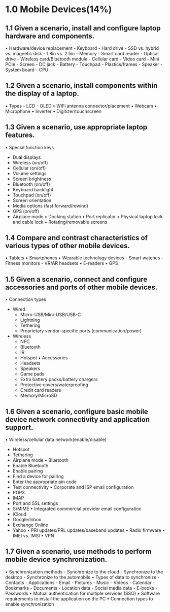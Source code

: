 # 1.0 Mobile Devices(14%)

## 1.1 Given a scenario, install and configure laptop hardware and components.
• Hardware/device replacement
    - Keyboard
    - Hard drive
        - SSD vs. hybrid vs. magnetic disk
        - 1.8in vs. 2.5in
    - Memory
    - Smart card reader
    - Optical drive
    - Wireless card/Bluetooth module
    - Cellular card
    - Video card
    - Mini PCIe
    - Screen
    - DC jack
    - Battery
    - Touchpad
    - Plastics/frames
    - Speaker
    - System board
    - CPU


## 1.2 Given a scenario, install components within the display of a laptop.
• Types
    - LCD
    - OLED
• WiFi antenna connector/placement
• Webcam
• Microphone
• Inverter
• Digitizer/touchscreen

## 1.3 Given a scenario, use appropriate laptop features.
• Special function keys
  - Dual displays
  - Wireless (on/off)
  - Cellular (on/off)
  - Volume settings
  - Screen brightness
  - Bluetooth (on/off)
  - Keyboard backlight
  - Touchpad (on/off)
  - Screen orientation
  - Media options (fast forward/rewind)
  - GPS (on/off)
  - Airplane mode
• Docking station
• Port replicator
• Physical laptop lock and cable lock
• Rotating/removable screens

## 1.4 Compare and contrast characteristics of various types of other mobile devices.
• Tablets
• Smartphones
• Wearable technology devices
    - Smart watches
    - Fitness monitors
    - VR/AR headsets
• E-readers
• GPS

## 1.5 Given a scenario, connect and configure accessories and ports of other mobile devices.
• Connection types
  - Wired
    - Micro-USB/Mini-USB/USB-C
    - Lightning
    - Tethering
    - Proprietary vendor-specific ports (communication/power)
  - Wireless
    - NFC
    - Bluetooth
    - IR
    - Hotspot
• Accessories
    - Headsets
    - Speakers
    - Game pads
    - Extra battery packs/battery chargers
    - Protective covers/waterproofing
    - Credit card readers
    - Memory/MicroSD

## 1.6 Given a scenario, configure basic mobile device network connectivity and application support.
• Wireless/cellular data network(enable/disable)
  - Hotspot
  - Tethering
  - Airplane mode
• Bluetooth
  - Enable Bluetooth
  - Enable pairing
  - Find a device for pairing
  - Enter the appropriate pin code
  - Test connectivity
• Corporate and ISP email configuration
  - POP3
  - IMAP
  - Port and SSL settings
  - S/MIME
• Integrated commercial provider email configuration
  - iCloud
  - Google/Inbox
  - Exchange Online
  - Yahoo
• PRI updates/PRL updates/baseband updates
• Radio firmware
• IMEI vs. IMSI
• VPN

## 1.7 Given a scenario, use methods to perform mobile device synchronization.
• Synchronization methods
    - Synchronize to the cloud
    - Synchronize to the desktop
    - Synchronize to the automobile
• Types of data to synchronize
    - Contacts
    - Applications
    - Email
    - Pictures
    - Music
    - Videos
    - Calendar
    - Bookmarks
    - Documents
    - Location data
    - Social media data
    - E-books
    - Passwords
• Mutual authentication for multiple services (SSO)
• Software requirements to install the application on the PC
• Connection types to enable synchronization
